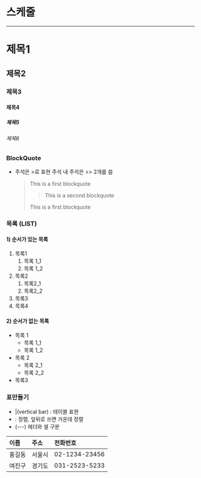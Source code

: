 # 스케줄

---

# 제목1

## 제목2

### 제목3

#### 제목4

##### 제목5

###### 제목6

### BlockQuote

- 주석은 >로 표현 주석 내 주석은 >> 2개를 씀
  > This is a first blockquote
  >
  > > This is a second blockquote
  >
  > This is a first blockquote

### 목록 (LIST)

#### 1) 순서가 있는 목록

1. 목록1
   1. 목록 1_1
   2. 목록 1_2
2. 목록2
   1. 목록2_1
   2. 목록2_2
3. 목록3
4. 목록4

#### 2) 순서가 없는 목록

- 목록 1
  - 목록 1_1
  - 목록 1_2
- 목록 2
  - 목록 2_1
  - 목록 2_2
- 목록3

### 표만들기

- |(vertical bar) : 테이블 표현
- : 정렬, 앞뒤로 쓰면 가운데 정렬
- (---) 헤더와 셀 구분

| 이름   | 주소   | 전화번호      |
| :----- | :----- | :------------ |
| 홍길동 | 서울시 | 02-1234-23456 |
| 여진구 | 경기도 | 031-2523-5233 |
